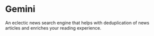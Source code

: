 # Gemini
An eclectic news search engine that helps with deduplication of news articles and enriches your reading experience.

